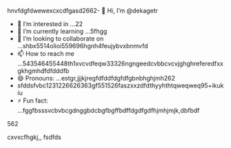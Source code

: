 hnvfdgfdwewexcxcdfgasd2662- 👋 Hi, I’m @dekagetr
- 👀 I’m interested in ...22
- 🌱 I’m currently learning ...5fhgg
- 💞️ I’m looking to collaborate on ...shbx5514olioi559696hgnh4feujybvxbnmvfd
- 📫 How to reach me ...543546455448th1xvcvdfeqw33326ngngeedcvbbcvcvjghghreferedfxxgkhgmhdfdfdddfb
- 😄 Pronouns: ...estgr,jjjkjregfdfddfdgfdfgbnbhghjmh262
- sfddsfvbc1231226626363gf551526faszxxzdfdthyyhthtqweqweq95+ikukiu
- ⚡ Fun fact: ...fggfbsssvcbvbcgdnggbdcbgfbgffbdffdgdfgdfhjmhjmjk,dbfbdf
<!---ads2dfgvcbdsfefwfeefwdzcmhjjhmj
dekagetr/dekagetr is a ✨ special ✨ repositor456y becaus456 its `README.md` (this file) appears on your GitHub profildgfe.696ccx,k,kj,kjjk,
You can click the Preview link to take a look at your changes.vhxcvxcv
--->562
cxvxcfhgkj,,
fsdfds
